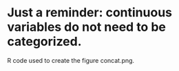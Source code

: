 # Just a reminder: continuous variables do not need to be categorized. 
R code used to create the figure concat.png.
